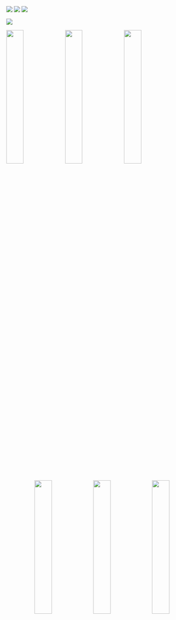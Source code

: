 <p align="left">
<img src="https://img.shields.io/badge/C%2B%2B-00599C?style=for-the-badge&logo=c%2B%2B&logoColor=white" />
<img src="https://img.shields.io/badge/Python-3776AB?style=for-the-badge&logo=python&logoColor=white" />
<img src="https://img.shields.io/badge/blender-%23F5792A.svg?style=for-the-badge&logo=blender&logoColor=white" />
</p>


<!--
**apetsiuk/apetsiuk** is a ✨ _special_ ✨ repository because its `README.md` (this file) appears on your GitHub profile.

Here are some ideas to get you started:

- 🔭 I’m currently working on ...
- 🌱 I’m currently learning ...
- 👯 I’m looking to collaborate on ...
- 🤔 I’m looking for help with ...
- 💬 Ask me about ...
- 📫 How to reach me: ...
- 😄 Pronouns: ...
- ⚡ Fun fact: ...
-->

![](http://github-profile-summary-cards.vercel.app/api/cards/profile-details?username=apetsiuk&theme=github)

<p>
  <img src="https://github-readme-stats.vercel.app/api?username=apetsiuk&show_icons=true&rank_icon=percentile&theme=default&count_private=true" width="30%"/>
  <img src="https://github-readme-stats.vercel.app/api/top-langs/?username=apetsiuk&layout=compact" width="30%"/>
  <img src="http://github-profile-summary-cards.vercel.app/api/cards/repos-per-language?username=apetsiuk&theme=github" width="30%"/>
</p>

<div align="center" >   
<img src="https://github-readme-stats.vercel.app/api?username=apetsiuk&show_icons=true&rank_icon=percentile&theme=default&count_private=true" width="30%">
<img src="https://github-profile-summary-cards.vercel.app/api/cards/repos-per-language?username=apetsiuk&theme=nord_bright" width="30%">
<img src="https://github-profile-summary-cards.vercel.app/api/cards/most-commit-language?username=apetsiuk&theme=nord_bright" width="30%">
</div>
